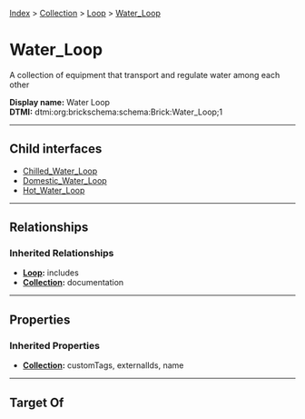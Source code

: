 [Index](../../../index.md) > [Collection](../../Collection.md) > [Loop](../Loop.md) > [Water_Loop](#)
# Water_Loop

A collection of equipment that transport and regulate water among each other


**Display name:** Water Loop<br />
**DTMI:** dtmi:org:brickschema:schema:Brick:Water_Loop;1

---

## Child interfaces
* [Chilled_Water_Loop](Chilled_Water_Loop.md)
* [Domestic_Water_Loop](Domestic_Water_Loop.md)
* [Hot_Water_Loop](Hot_Water_Loop.md)

---

## Relationships

### Inherited Relationships
* **[Loop](../Loop.md):** includes
* **[Collection](../../Collection.md):** documentation

---

## Properties

### Inherited Properties
* **[Collection](../../Collection.md):** customTags, externalIds, name

---

## Target Of
